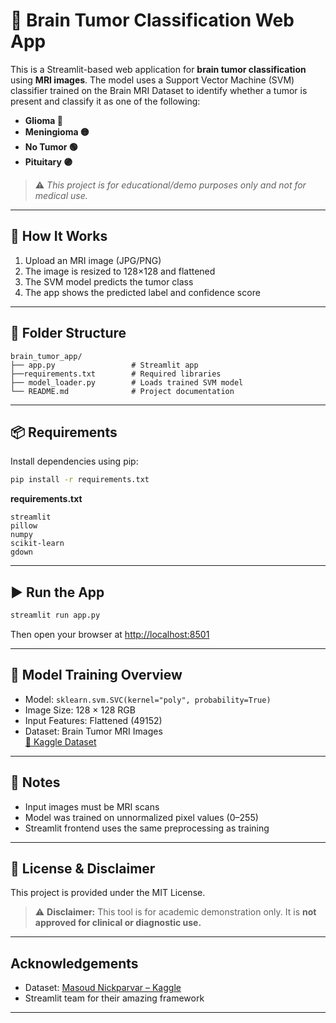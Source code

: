 # 🧠 Brain Tumor Classification Web App

This is a Streamlit-based web application for **brain tumor classification** using **MRI images**. The model uses a Support Vector Machine (SVM) classifier trained on the Brain MRI Dataset to identify whether a tumor is present and classify it as one of the following:

- **Glioma 🔴**
- **Meningioma 🟡**
- **No Tumor 🟢**
- **Pituitary 🟣**

> ⚠️ *This project is for educational/demo purposes only and not for medical use.*

---

## 🚀 How It Works

1. Upload an MRI image (JPG/PNG)
2. The image is resized to 128×128 and flattened
3. The SVM model predicts the tumor class
4. The app shows the predicted label and confidence score

---

## 📁 Folder Structure

```
brain_tumor_app/
├── app.py                 # Streamlit app
├──requirements.txt        # Required libraries
├── model_loader.py        # Loads trained SVM model
└── README.md              # Project documentation
```

---

## 📦 Requirements

Install dependencies using pip:

```bash
pip install -r requirements.txt
```

**requirements.txt**
```
streamlit
pillow
numpy
scikit-learn
gdown
```

---

## ▶️ Run the App

```bash
streamlit run app.py
```

Then open your browser at [http://localhost:8501](http://localhost:8501)

---

## 🧪 Model Training Overview

- Model: `sklearn.svm.SVC(kernel="poly", probability=True)`
- Image Size: 128 × 128 RGB
- Input Features: Flattened (49152)
- Dataset: Brain Tumor MRI Images  
  [📁 Kaggle Dataset](https://www.kaggle.com/datasets/masoudnickparvar/brain-tumor-mri-dataset)

---

## 📌 Notes

- Input images must be MRI scans
- Model was trained on unnormalized pixel values (0–255)
- Streamlit frontend uses the same preprocessing as training

---

## 📄 License & Disclaimer

This project is provided under the MIT License.

> ⚠️ **Disclaimer:** This tool is for academic demonstration only. It is **not approved for clinical or diagnostic use.**

---

## Acknowledgements

- Dataset: [Masoud Nickparvar – Kaggle](https://www.kaggle.com/datasets/masoudnickparvar/brain-tumor-mri-dataset)
- Streamlit team for their amazing framework

---